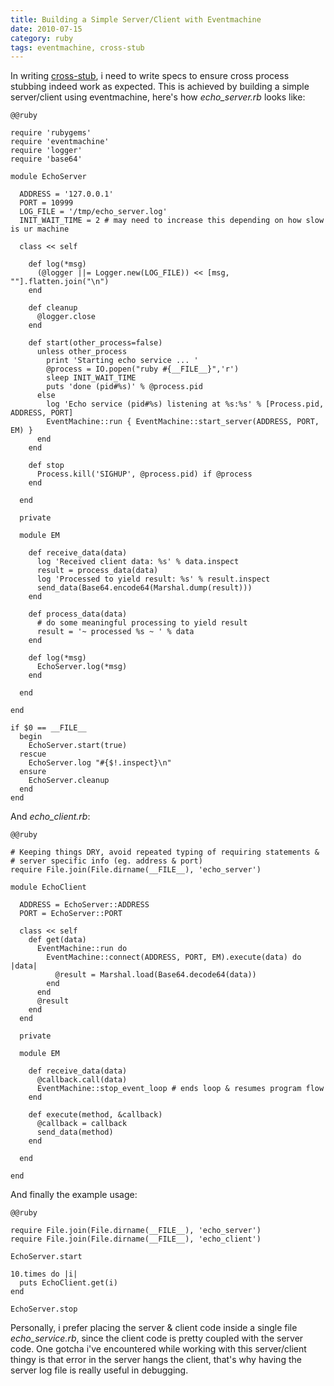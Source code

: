 ```yaml
--- 
title: Building a Simple Server/Client with Eventmachine
date: 2010-07-15
category: ruby
tags: eventmachine, cross-stub
---
```

In writing [cross-stub](http://github.com/ngty/cross-stub), i need to write specs to
ensure cross process stubbing indeed work as expected. This is achieved by building a
simple server/client using eventmachine, here's how *echo_server.rb* looks like:

    @@ruby

    require 'rubygems'
    require 'eventmachine'
    require 'logger'
    require 'base64'

    module EchoServer

      ADDRESS = '127.0.0.1'
      PORT = 10999
      LOG_FILE = '/tmp/echo_server.log'
      INIT_WAIT_TIME = 2 # may need to increase this depending on how slow is ur machine

      class << self

        def log(*msg)
          (@logger ||= Logger.new(LOG_FILE)) << [msg, ""].flatten.join("\n")
        end

        def cleanup
          @logger.close
        end

        def start(other_process=false)
          unless other_process
            print 'Starting echo service ... '
            @process = IO.popen("ruby #{__FILE__}",'r')
            sleep INIT_WAIT_TIME
            puts 'done (pid#%s)' % @process.pid
          else
            log 'Echo service (pid#%s) listening at %s:%s' % [Process.pid, ADDRESS, PORT]
            EventMachine::run { EventMachine::start_server(ADDRESS, PORT, EM) }
          end
        end

        def stop
          Process.kill('SIGHUP', @process.pid) if @process
        end

      end

      private

      module EM

        def receive_data(data)
          log 'Received client data: %s' % data.inspect
          result = process_data(data)
          log 'Processed to yield result: %s' % result.inspect
          send_data(Base64.encode64(Marshal.dump(result)))
        end

        def process_data(data)
          # do some meaningful processing to yield result
          result = '~ processed %s ~ ' % data
        end

        def log(*msg)
          EchoServer.log(*msg)
        end

      end

    end

    if $0 == __FILE__
      begin
        EchoServer.start(true)
      rescue
        EchoServer.log "#{$!.inspect}\n"
      ensure
        EchoServer.cleanup
      end
    end

And *echo_client.rb*:

    @@ruby

    # Keeping things DRY, avoid repeated typing of requiring statements &
    # server specific info (eg. address & port)
    require File.join(File.dirname(__FILE__), 'echo_server')

    module EchoClient

      ADDRESS = EchoServer::ADDRESS
      PORT = EchoServer::PORT

      class << self
        def get(data)
          EventMachine::run do
            EventMachine::connect(ADDRESS, PORT, EM).execute(data) do |data|
              @result = Marshal.load(Base64.decode64(data))
            end
          end
          @result
        end
      end

      private

      module EM

        def receive_data(data)
          @callback.call(data)
          EventMachine::stop_event_loop # ends loop & resumes program flow
        end

        def execute(method, &callback)
          @callback = callback
          send_data(method)
        end

      end

    end

And finally the example usage:

    @@ruby

    require File.join(File.dirname(__FILE__), 'echo_server')
    require File.join(File.dirname(__FILE__), 'echo_client')

    EchoServer.start

    10.times do |i|
      puts EchoClient.get(i)
    end

    EchoServer.stop

Personally, i prefer placing the server & client code inside a single file *echo_service.rb*,
since the client code is pretty coupled with the server code. One gotcha i've encountered
while working with this server/client thingy is that error in the server hangs the client,
that's why having the server log file is really useful in debugging.
